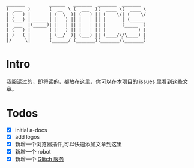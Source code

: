 ```
_______         ______   _______  _______  _______
(  ___  )       (  __  \ (  ___  )(  ____ \(  ____ \
| (   ) |       | (  \  )| (   ) || (    \/| (    \/
| (___) | _____ | |   ) || |   | || |      | (_____
|  ___  |(_____)| |   | || |   | || |      (_____  )
| (   ) |       | |   ) || |   | || |            ) |
| )   ( |       | (__/  )| (___) || (____/\/\____) |
|/     \|       (______/ (_______)(_______/\_______)
```

# Intro

我阅读过的，即将读的，都放在这里，你可以在本项目的 issues 里看到这些文章。

# Todos

- [x] initial a-docs
- [x] add logos
- [x] 新增一个浏览器插件,可以快速添加文章到这里
- [x] 新增一个 robot
- [x] 新增一个 [Glitch 服务](https://bee-readers.xiaoa.name/)
